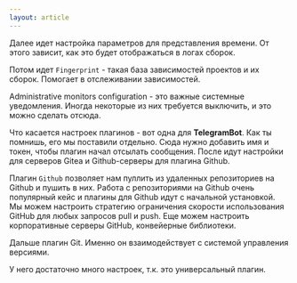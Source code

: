 ```yaml
---
layout: article
---
```

Далее идет настройка параметров для представления времени. От этого зависит, как это будет отображаться в логах сборок.

Потом идет `Fingerprint` - такая база зависимостей проектов и их сборок. Помогает в отслеживании зависимостей.

Administrative monitors configuration - это важные системные уведомления. Иногда некоторые из них требуется выключить, и это можно сделать отсюда.

Что касается настроек плагинов - вот одна для **TelegramBot**. Как ты помнишь, его мы поставили отдельно. Сюда нужно добавить имя и токен, чтобы плагин начал отсылать сообщения. После идут настройки для серверов Gitea и Github-серверы для плагина Github.

Плагин `Github` позволяет нам пуллить из удаленных репозиториев на Github и пушить в них. Работа с репозиториями на Github очень популярный кейс и плагины для Github идут с начальной установкой. Мы можем настроить стратегию ограничения скорости использования GitHub для любых запросов pull и push. Еще можем настроить корпоративные серверы GitHub, конвейерные библиотеки.

Дальше плагин Git. Именно он взаимодействует с системой управления версиями.

У него достаточно много настроек, т.к. это универсальный плагин.
